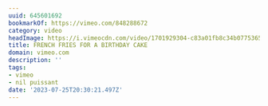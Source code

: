 ```yaml
---
uuid: 645601692
bookmarkOf: https://vimeo.com/848288672
category: video
headImage: https://i.vimeocdn.com/video/1701929304-c83a01fb8c34b07753653121dd9e74e444e7de39772386c9a1d18f95e4695ad7-d_295x166
title: FRENCH FRIES FOR A BIRTHDAY CAKE
domain: vimeo.com
description: ''
tags:
- vimeo
- nil puissant
date: '2023-07-25T20:30:21.497Z'
---
```



